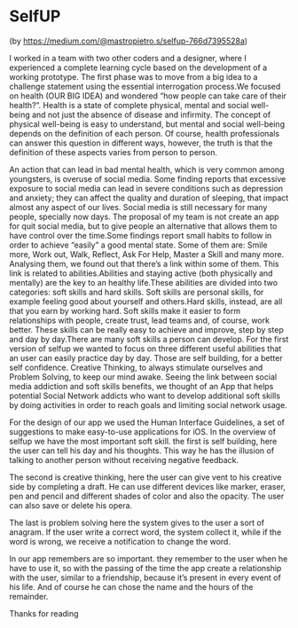 # SelfUP
(by https://medium.com/@mastropietro.s/selfup-766d7395528a)
 
I worked in a team with two other coders and a designer, where I experienced a complete learning cycle based on the development of a working prototype. The first phase was to move from a big idea to a challenge statement using the essential interrogation process.We focused on health (OUR BIG IDEA) and wondered “how people can take care of their health?”.
Health is a state of complete physical, mental and social well-being and not just the absence of disease and infirmity. The concept of physical well-being is easy to understand, but mental and social well-being depends on the definition of each person. Of course, health professionals can answer this question in different ways, however, the truth is that the definition of these aspects varies from person to person.

An action that can lead in bad mental health, which is very common among youngsters, is overuse of social media.
Some finding reports that excessive exposure to social media can lead in severe conditions such as depression and anxiety; they can affect the quality and duration of sleeping, that impact almost any aspect of our lives.
Social media is still necessary for many people, specially now days. The proposal of my team is not create an app for quit social media, but to give people an alternative that allows them to have control over the time.Some findings report small habits to follow in order to achieve “easily” a good mental state. Some of them are: Smile more, Work out, Walk, Reflect, Ask For Help, Master a Skill and many more. Analysing them, we found out that there’s a link within some of them. This link is related to abilities.Abilities and staying active (both physically and mentally) are the key to an healthy life.These abilities are divided into two categories: soft skills and hard skills.
Soft skills are personal skills, for example feeling good about yourself and others.Hard skills, instead, are all that you earn by working hard.
Soft skills make it easier to form relationships with people, create trust, lead teams and, of course, work better. 
These skills can be really easy to achieve and improve, step by step and day by day.There are many soft skills a person can develop.
For the first version of selfup we wanted to focus on three different useful abilities that an user can easily practice day by day. Those are self building, for a better self confidence. Creative Thinking, to always stimulate ourselves and Problem Solving, to keep our mind awake. 
Seeing the link between social media addiction and soft skills benefits, we thought of an App that helps potential Social Network addicts who want to develop additional soft skills by doing activities in order to reach goals and limiting social network usage.

For the design of our app we used the Human Interface Guidelines, a set of suggestions to make easy-to-use applications for iOS.
In the overview of selfup we have the most important soft skill. the first is self building, here the user can tell his day and his thoughts. This way he has the illusion of talking to another person without receiving negative feedback.

The second is creative thinking, here the user can give vent to his creative side by completing a draft. He can use different devices like marker, eraser, pen and pencil and different shades of color and also the opacity. The user can also save or delete his opera.

The last is problem solving here the system gives to the user a sort of anagram. If the user write a correct word, the system collect it, while if the word is wrong, we receive a notification to change the word.

In our app remembers are so important. they remember to the user when he have to use it, so with the passing of the time the app create a relationship with the user, similar to a friendship, because it’s present in every event of his life. And of course he can chose the name and the hours of the remainder.

Thanks for reading



